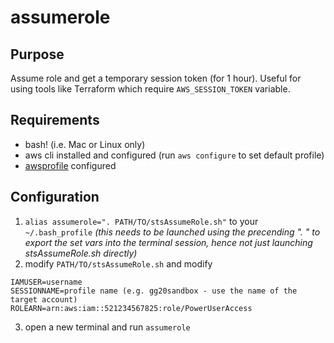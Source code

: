 # assumerole

## Purpose
Assume role and get a temporary session token (for 1 hour). Useful for using tools like Terraform which require `AWS_SESSION_TOKEN` variable.

## Requirements
* bash! (i.e. Mac or Linux only)
* aws cli installed and configured (run `aws configure` to set default profile)
* [awsprofile](../awsprofile) configured

## Configuration
1. `alias assumerole=". PATH/TO/stsAssumeRole.sh"` to your `~/.bash_profile` _(this needs to be launched using the precending ". " to export the set vars into the terminal session, hence not just launching stsAssumeRole.sh directly)_
2. modify `PATH/TO/stsAssumeRole.sh` and modify 
```
IAMUSER=username
SESSIONNAME=profile name (e.g. gg20sandbox - use the name of the target account)
ROLEARN=arn:aws:iam::521234567825:role/PowerUserAccess

```
3. open a new terminal and run `assumerole`
